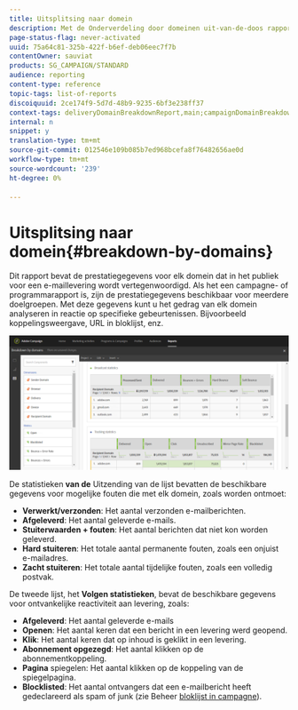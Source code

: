 ```yaml
---
title: Uitsplitsing naar domein
description: Met de Onderverdeling door domeinen uit-van-de-doos rapport, leer over de prestatiesgegevens van uw leveringen afhankelijk van elk van het domein van uw klant.
page-status-flag: never-activated
uuid: 75a64c81-325b-422f-b6ef-deb06eec7f7b
contentOwner: sauviat
products: SG_CAMPAIGN/STANDARD
audience: reporting
content-type: reference
topic-tags: list-of-reports
discoiquuid: 2ce174f9-5d7d-48b9-9235-6bf3e238ff37
context-tags: deliveryDomainBreakdownReport,main;campaignDomainBreakdownReport,main;programDomainBreakdownReport,main
internal: n
snippet: y
translation-type: tm+mt
source-git-commit: 012546e109b085b7ed968bcefa8f76482656ae0d
workflow-type: tm+mt
source-wordcount: '239'
ht-degree: 0%

---
```



# Uitsplitsing naar domein{#breakdown-by-domains}

Dit rapport bevat de prestatiegegevens voor elk domein dat in het publiek voor een e-maillevering wordt vertegenwoordigd. Als het een campagne- of programmarapport is, zijn de prestatiegegevens beschikbaar voor meerdere doelgroepen. Met deze gegevens kunt u het gedrag van elk domein analyseren in reactie op specifieke gebeurtenissen. Bijvoorbeeld koppelingsweergave, URL in bloklijst, enz.

![](assets/delivery_reports_6.png)

De statistieken **van de** Uitzending van de lijst bevatten de beschikbare gegevens voor mogelijke fouten die met elk domein, zoals worden ontmoet:

* **Verwerkt/verzonden**: Het aantal verzonden e-mailberichten.
* **Afgeleverd**: Het aantal geleverde e-mails.
* **Stuiterwaarden + fouten**: Het aantal berichten dat niet kon worden geleverd.
* **Hard stuiteren**: Het totale aantal permanente fouten, zoals een onjuist e-mailadres.
* **Zacht stuiteren**: Het totale aantal tijdelijke fouten, zoals een volledig postvak.

De tweede lijst, het **Volgen statistieken**, bevat de beschikbare gegevens voor ontvankelijke reactiviteit aan levering, zoals:

* **Afgeleverd**: Het aantal geleverde e-mails
* **Openen**: Het aantal keren dat een bericht in een levering werd geopend.
* **Klik**: Het aantal keren dat op inhoud is geklikt in een levering.
* **Abonnement opgezegd**: Het aantal klikken op de abonnementkoppeling.
* **Pagina** spiegelen: Het aantal klikken op de koppeling van de spiegelpagina.
* **Blocklisted**: Het aantal ontvangers dat een e-mailbericht heeft gedeclareerd als spam of junk (zie Beheer [bloklijst in campagne](../../audiences/using/about-opt-in-and-opt-out-in-campaign.md)).

